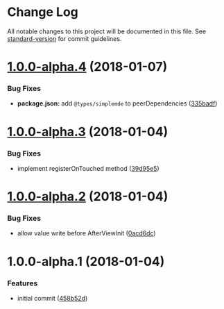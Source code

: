 # Change Log

All notable changes to this project will be documented in this file. See [standard-version](https://github.com/conventional-changelog/standard-version) for commit guidelines.

<a name="1.0.0-alpha.4"></a>
# [1.0.0-alpha.4](https://github.com/sarunint/angular-simplemde/compare/v1.0.0-alpha.3...v1.0.0-alpha.4) (2018-01-07)


### Bug Fixes

* **package.json:** add `@types/simplemde` to peerDependencies ([335badf](https://github.com/sarunint/angular-simplemde/commit/335badf))



<a name="1.0.0-alpha.3"></a>
# [1.0.0-alpha.3](https://github.com/sarunint/angular-simplemde/compare/v1.0.0-alpha.2...v1.0.0-alpha.3) (2018-01-04)


### Bug Fixes

* implement registerOnTouched method ([39d95e5](https://github.com/sarunint/angular-simplemde/commit/39d95e5))



<a name="1.0.0-alpha.2"></a>
# [1.0.0-alpha.2](https://github.com/sarunint/angular-simplemde/compare/v1.0.0-alpha.1...v1.0.0-alpha.2) (2018-01-04)


### Bug Fixes

* allow value write before AfterViewInit ([0acd6dc](https://github.com/sarunint/angular-simplemde/commit/0acd6dc))



<a name="1.0.0-alpha.1"></a>
# 1.0.0-alpha.1 (2018-01-04)


### Features

* initial commit ([458b52d](https://github.com/sarunint/angular-simplemde/commit/458b52d))
